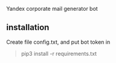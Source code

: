 Yandex corporate mail generator bot

## installation

Create file config.txt, and put bot token in

> pip3 install -r requirements.txt


